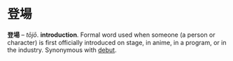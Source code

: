 # 登場

**登場** – _tōjō_. **introduction**. Formal word used when someone (a person or character) is first officially introduced on stage, in anime, in a program, or in the industry. Synonymous with [debut](https://whimsicaltranslations.wordpress.com/seiyuu-subculture-term-glossary/#debut).
